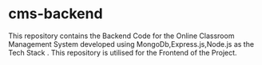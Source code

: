 # cms-backend
This repository contains the Backend Code for the Online Classroom Management System developed using MongoDb,Express.js,Node.js as the Tech Stack . This repository is utilised for the Frontend of the Project.
